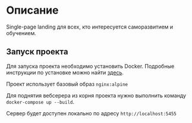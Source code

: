 # Описание

Single-page landing для всех, кто интересуется саморазвитием и обучением.

## Запуск проекта

Для запуска проекта необходимо установить Docker.
Подробные инструкции по установке можно найти [здесь](https://docs.docker.com/get-docker/).

Проект использует базовый образ  ```nginx:alpine```

Для поднятия вебсерера из корня проекта нужно выполнить команду  `docker-compose up --build`.


Сервер будет доступен локально по адресу `http://localhost:5455`
